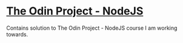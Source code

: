 # [The Odin Project - NodeJS](https://www.theodinproject.com/paths/full-stack-javascript/courses/nodejs)
Contains solution to The Odin Project - NodeJS course I am working towards.
